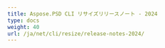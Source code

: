 ```yaml
---
title: Aspose.PSD CLI リサイズリリースノート - 2024
type: docs
weight: 40
url: /ja/net/cli/resize/release-notes-2024/
---
```

